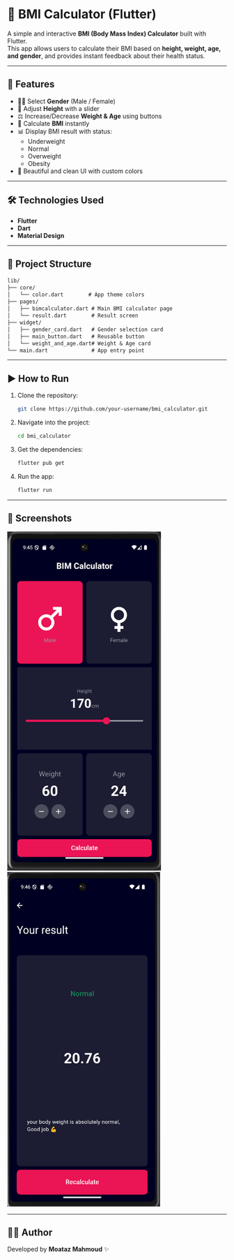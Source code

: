 # 📱 BMI Calculator (Flutter)

A simple and interactive **BMI (Body Mass Index) Calculator** built with Flutter.  
This app allows users to calculate their BMI based on **height, weight, age, and gender**, and provides instant feedback about their health status.

---

## 🚀 Features
- 👨‍⚕️ Select **Gender** (Male / Female)
- 📏 Adjust **Height** with a slider
- ⚖️ Increase/Decrease **Weight & Age** using buttons
- 🧮 Calculate **BMI** instantly
- 📊 Display BMI result with status:
  - Underweight  
  - Normal  
  - Overweight  
  - Obesity
- 🎨 Beautiful and clean UI with custom colors

---

## 🛠️ Technologies Used
- **Flutter**
- **Dart**
- **Material Design**

---

## 📂 Project Structure
```
lib/
├── core/
│   └── color.dart        # App theme colors
├── pages/
│   ├── bimcalculator.dart # Main BMI calculator page
│   └── result.dart        # Result screen
├── widget/
│   ├── gender_card.dart   # Gender selection card
│   ├── main_button.dart   # Reusable button
│   └── weight_and_age.dart# Weight & Age card
└── main.dart              # App entry point
```

---

## ▶️ How to Run
1. Clone the repository:
   ```bash
   git clone https://github.com/your-username/bmi_calculator.git
   ```
2. Navigate into the project:
   ```bash
   cd bmi_calculator
   ```
3. Get the dependencies:
   ```bash
   flutter pub get
   ```
4. Run the app:
   ```bash
   flutter run
   ```

---

## 📸 Screenshots
![First Screen](https://github.com/Moataz-Elgazzar/BIM-Calculator/raw/main/bim_calculator/FirstScreen.png)
![Second Screen](https://github.com/Moataz-Elgazzar/BIM-Calculator/raw/main/bim_calculator/SecondScreen.png)

---

## 👨‍💻 Author
Developed by **Moataz Mahmoud** ✨
